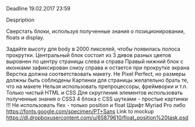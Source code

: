 Deadline
19.02.2017 23:59

Despription

Сверстать блоки, используя полученные знания о позиционировании, floats и display.

Задайте высоту для body в 2000 пикселей, чтобы появилась полоса прокрутки.
Центральный блок состоит из 3 дивов разных цветов выровнен по центру страницы слева и справа
Правый нижний блок с иконками зафиксирован снизу справа и остается при прокрутке экрана
Верстка должна соответствовать макету. Не Pixel Perfect, но размеры должны быть соблюдены
Картинки для страницы желательно брать те, что на макете
Нельзя использовать препроцессоры, фреймворки и т.п. Только чистый HTML и CSS
Для скругления элементов использовать полученные знания о CSS3
4 блока с CSS шутками - простые картинки
!!! Не использовать flex - только position и float
Шрифт Myriad Pro либо https://fonts.google.com/specimen/PT+Sans
Link to mockup https://dl.dropboxusercontent.com/u/65879610/float_position%20task.psd
